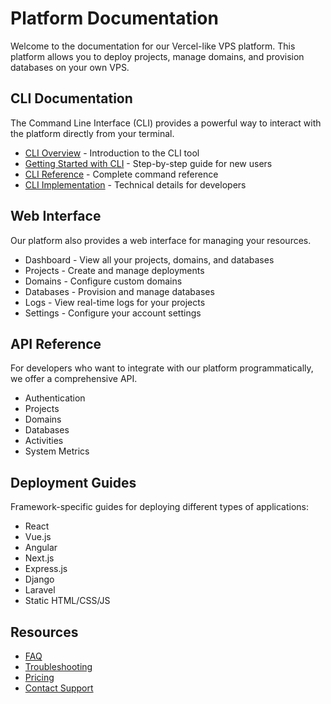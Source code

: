 # Platform Documentation

Welcome to the documentation for our Vercel-like VPS platform. This platform allows you to deploy projects, manage domains, and provision databases on your own VPS.

## CLI Documentation

The Command Line Interface (CLI) provides a powerful way to interact with the platform directly from your terminal.

- [CLI Overview](./README.md) - Introduction to the CLI tool
- [Getting Started with CLI](./cli-getting-started.md) - Step-by-step guide for new users
- [CLI Reference](./cli-reference.md) - Complete command reference
- [CLI Implementation](./cli-implementation.md) - Technical details for developers

## Web Interface

Our platform also provides a web interface for managing your resources.

- Dashboard - View all your projects, domains, and databases
- Projects - Create and manage deployments
- Domains - Configure custom domains
- Databases - Provision and manage databases
- Logs - View real-time logs for your projects
- Settings - Configure your account settings

## API Reference

For developers who want to integrate with our platform programmatically, we offer a comprehensive API.

- Authentication
- Projects
- Domains
- Databases
- Activities
- System Metrics

## Deployment Guides

Framework-specific guides for deploying different types of applications:

- React
- Vue.js
- Angular
- Next.js
- Express.js
- Django
- Laravel
- Static HTML/CSS/JS

## Resources

- [FAQ](./faq.md)
- [Troubleshooting](./troubleshooting.md)
- [Pricing](./pricing.md)
- [Contact Support](./support.md)